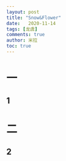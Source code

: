```yaml
---
layout: post
title: "Snow&Flower"
date:   2020-11-14
tags: [龙虞]
comments: true
author: 米拉
toc: true
---
```


# 一  
## 1  
# 二  
## 2  

